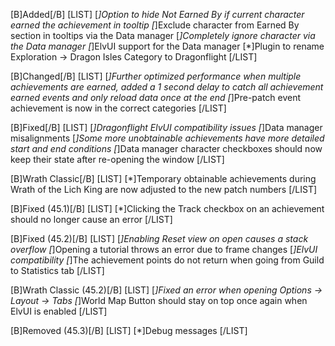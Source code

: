 [B]Added[/B]
[LIST]
[*]Option to hide Not Earned By if current character earned the achievement in tooltip
[*]Exclude character from Earned By section in tooltips via the Data manager
[*]Completely ignore character via the Data manager
[*]ElvUI support for the Data manager
[*]Plugin to rename Exploration -> Dragon Isles Category to Dragonflight
[/LIST]

[B]Changed[/B]
[LIST]
[*]Further optimized performance when multiple achievements are earned, added a 1 second delay to catch all achievement earned events and only reload data once at the end
[*]Pre-patch event achievement is now in the correct categories
[/LIST]

[B]Fixed[/B]
[LIST]
[*]Dragonflight ElvUI compatibility issues
[*]Data manager misalignments
[*]Some more unobtainable achievements have more detailed start and end conditions
[*]Data manager character checkboxes should now keep their state after re-opening the window
[/LIST]

[B]Wrath Classic[/B]
[LIST]
[*]Temporary obtainable achievements during Wrath of the Lich King are now adjusted to the new patch numbers
[/LIST]

[B]Fixed (45.1)[/B]
[LIST]
[*]Clicking the Track checkbox on an achievement should no longer cause an error
[/LIST]

[B]Fixed (45.2)[/B]
[LIST]
[*]Enabling Reset view on open causes a stack overflow
[*]Opening a tutorial throws an error due to frame changes
[*]ElvUI compatibility
[*]The achievement points do not return when going from Guild to Statistics tab
[/LIST]

[B]Wrath Classic (45.2)[/B]
[LIST]
[*]Fixed an error when opening Options -> Layout -> Tabs
[*]World Map Button should stay on top once again when ElvUI is enabled
[/LIST]

[B]Removed (45.3)[/B]
[LIST]
[*]Debug messages
[/LIST]
